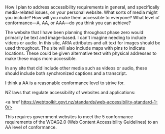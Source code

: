  How I plan to address accessibility requirements in general, and specifically media-related issues, on your personal website. What sorts of media might you include? How will you make them accessible to everyone? What level of conformance—A, AA, or AAA—do you think you can achieve?

The website that I have been planning throughout phase zero would primarily be text and image-based. I can't imagine needing to include videos or audio. In this site, ARIA attributes and alt text for images should be used throughout. The site will also include maps with pins to indicate locations. These could be given alternative text with physical addresses to make these maps more accessible.

In any site that did include other media such as videos or audio, these should include both synchronized captions and a transcript.

I think a AA is a reasonable conformance level to strive for.


NZ laws that regulate accessibility of websites and applications:


 <a href https://webtoolkit.govt.nz/standards/web-accessibility-standard-1-0/>

 This requires government websites to meet the 5 conformance requirements of the WCAG2.0 (Web Content Accessibility Guidelines) to an AA level of conformance.
